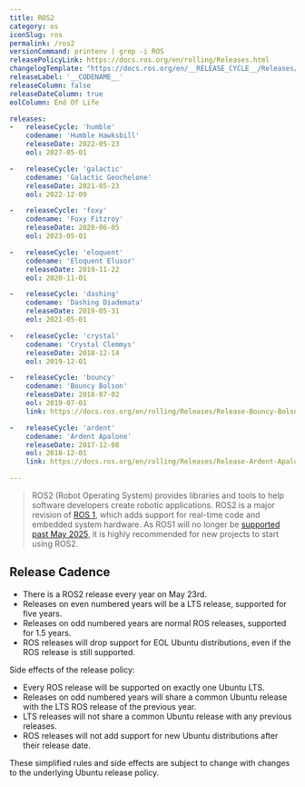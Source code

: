 ```yaml
---
title: ROS2
category: os
iconSlug: ros
permalink: /ros2
versionCommand: printenv | grep -i ROS
releasePolicyLink: https://docs.ros.org/en/rolling/Releases.html
changelogTemplate: "https://docs.ros.org/en/__RELEASE_CYCLE__/Releases/Release-{{'__CODENAME__'|replace:' ','-'}}.html"
releaseLabel: '__CODENAME__'
releaseColumn: false
releaseDateColumn: true
eolColumn: End Of Life

releases:
-   releaseCycle: 'humble'
    codename: 'Humble Hawksbill'
    releaseDate: 2022-05-23
    eol: 2027-05-01

-   releaseCycle: 'galactic'
    codename: 'Galactic Geochelone'
    releaseDate: 2021-05-23
    eol: 2022-12-09

-   releaseCycle: 'foxy'
    codename: 'Foxy Fitzroy'
    releaseDate: 2020-06-05
    eol: 2023-05-01

-   releaseCycle: 'eloquent'
    codename: 'Eloquent Elusor'
    releaseDate: 2019-11-22
    eol: 2020-11-01

-   releaseCycle: 'dashing'
    codename: 'Dashing Diademata'
    releaseDate: 2019-05-31
    eol: 2021-05-01

-   releaseCycle: 'crystal'
    codename: 'Crystal Clemmys'
    releaseDate: 2018-12-14
    eol: 2019-12-01

-   releaseCycle: 'bouncy'
    codename: 'Bouncy Bolson'
    releaseDate: 2018-07-02
    eol: 2019-07-01
    link: https://docs.ros.org/en/rolling/Releases/Release-Bouncy-Bolson.html

-   releaseCycle: 'ardent'
    codename: 'Ardent Apalone'
    releaseDate: 2017-12-08
    eol: 2018-12-01
    link: https://docs.ros.org/en/rolling/Releases/Release-Ardent-Apalone.html

---
```


> ROS2 (Robot Operating System) provides libraries and tools to help software developers create
> robotic applications. ROS2 is a major revision of [ROS 1](https://wiki.ros.org/), which adds
> support for real-time code and embedded system hardware. As ROS1 will no longer be [supported past
> May 2025](/ros), it is highly recommended for new projects to start using ROS2.

## Release Cadence

- There is a ROS2 release every year on May 23rd.
- Releases on even numbered years will be a LTS release, supported for five years.
- Releases on odd numbered years are normal ROS releases, supported for 1.5 years.
- ROS releases will drop support for EOL Ubuntu distributions, even if the ROS release is still supported.

Side effects of the release policy:

- Every ROS release will be supported on exactly one Ubuntu LTS.
- Releases on odd numbered years will share a common Ubuntu release with the LTS ROS release of the previous year.
- LTS releases will not share a common Ubuntu release with any previous releases.
- ROS releases will not add support for new Ubuntu distributions after their release date.

These simplified rules and side effects are subject to change with changes to the underlying Ubuntu
release policy.
